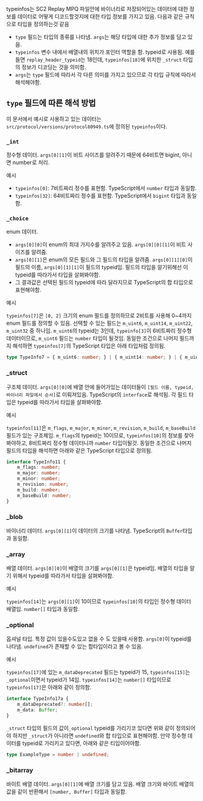 typeinfos는 SC2 Replay MPQ 파일안에 바이너리로 저장되어있는 데이터에 대한 정보를 데이터로 어떻게 디코드할것지에 대한 타입 정보를 가지고 있음.
다음과 같은 규칙으로 타입을 정의하는것 같음

- `type` 필드는 타입의 종류를 나타냄. `args`는 해당 타입에 대한 추가 정보를 담고 있음.
- `typeinfos` 변수 내에서 배열내의 위치가 포인터 역할을 함. typeid로 사용됨. 예를 들면 `replay_header_typeid`는 18인데, `typeinfos[18]`에 위치한 `_struct` 타입의 정보가 디코딩는 것을 의미함.
- `args`는 `type` 필드에 따라서 각 다른 의미를 가지고 있으므로 각 타입 규칙에 따라서 해석해야함.

## `type` 필드에 따른 해석 방법

이 문서에서 예시로 사용하고 있는 데이터는 `src/protocol/versions/protocol80949.ts`에 정의된 `typeinfos`이다.

### `_int`

정수형 데이터.  `args[0][1]`이 비트 사이즈를 알려주기 때문에 64비트면 bigint, 아니면 number로 처리.

예시

- `typeinfos[0]`: 7비트짜리 정수를 표현함. TypeScript에서 `number` 타입과 동일함.
- `typeinfos[32]`: 64비트짜리 정수를 표현함. TypeScript에서 `bigint` 타입과 동일함.

### `_choice`

enum 데이터.

- `args[0][0]`이 enum의 최대 가지수를 알려주고 있음. `args[0][0][1]`이 비트 사이즈를 알려줌.
- `args[0][1]`은 enum의 모든 필드와 그 필드의 타입을 알려줌. `args[0][1][0]`이 필드의 이름, `args[0][1][1]`이 필드의 typeid임. 필드의 타입을 알기위해선 이 typeid를 따라가서 타입을 살펴봐야함.
- 그 결과값은 선택된 필드의 typeid에 따라 달라지므로 TypeScript의 합 타입으로 표현해야함.

예시

`typeinfos[7]`은 `[0, 2]` 크기의 enum 필드를 정의하므로 2비트를 사용해 0~4까지 enum  필드를 정의할 수 있음.
선택할 수 있는 필드는 `m_uint6`, `m_uint14`, `m_uint22`, `m_uint32` 중 하나임. `m_uint6`의 typeid는 3인데,
`typeinfo[3]`이 6비트짜리 정수형 데이터이므로, `m_uint6` 필드는 `number` 타입이 될것임. 동일한 조건으로 나머지 필드까지 해석하면
`typeinfos[7]`의 TypeScript 타입은 아래 타입처럼 정의됨.

```ts
type TypeInfo7 = { m_uint6: number; } | { m_uint14: number; } | { m_uint22: number; } | { m_uint32: number; };
```

### _struct

구조체 데이터. `args[0][0]`에 배열 안에 들어가있는 데이터들이 `[필드 이름, typeid, 바이너리 파일에서 순서]`로 이뤄져있음.
TypeScript의 `interface`로 해석됨. 각 필드 타입은 typeid를 따라가서 타입을 살펴봐야함.

예시

`typeinfos[11]`은 `m_flags`, `m_major`, `m_minor`, `m_revision`, `m_build`, `m_baseBuild` 필드가 있는 구조체임. 
`m_flags`의 typeid는 10이므로, `typeinfos[10]`의 정보를 찾아봐야하고, 8비트짜리 정수형 데이터니까 `number` 타입이될것.
동일한 조건으로 나머지 필드의 타입을 해석하면 아래와 같은 TypeScript 타입으로 정의됨.

```ts
interface TypeInfo11 {
    m_flags: number;
    m_major: number;
    m_minor: number;
    m_revision: number;
    m_build: number;
    m_baseBuild: number;
}
```

### _blob

바이너리 데이터. `args[0][1]`이 데이터의 크기를 나타냄. TypeScript의 `Buffer`타입과 동일함.

### _array

배열 데이터. `args[0][0]`이 배열의 크기를 `args[0][1]`은 typeid임. 배열의 타입을 알기 위해서 typeid를 따라가서 타입을
살펴봐야함.

예시

`typeinfos[14]`는 `args[0][1]`이 10이므로 `typeinfos[10]`의 타입인 정수형 데이터 배열임. `number[]` 타입과 동일함.

### _optional

옵셔널 타입. 특정 값이 있을수도있고 없을 수 도 있을때 사용함. `args[0]`이 typeid를 나타냄.
`undefined`가 존재할 수 있는 합타입이라고 볼 수 있음.

예시

`typeinfos[17]`에 있는 `m_dataDeprecated` 필드는 typeid가 15, `typeinfos[15]`는 `_optional`이면서 typeid가 14임.
`typeinfos[14]`는 `number[]` 타입이므로 `typeinfos[17]`은 아래와 같이 정의함.

```ts
interface TypeInfo17a {
    m_dataDeprecated?: number[];
    m_data: Buffer;
}
```

`_struct` 타입의 필드의 값이`_optional` typeid를 가리기코 있다면 위와 같이 정의되어야 하지만 `_struct`가 아니라면
`undefined`와 합 타입으로 표현해야함. 만약 정수형 데이터를 typeid로 가리키고 있다면, 아래와 같은 티입이어야함.

```ts
type ExampleType = number | undefined;
```
### _bitarray

바이트 배열 데이터. `args[0][1]`에 배열 크기를 담고 있음. 배열 크기와 바이트 배열의 값을 같이 반환해서
`[number, Buffer]` 타입과 동일함.
